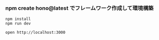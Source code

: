  ### npm create hono@latest でフレームワーク作成して環境構築

```
npm install
npm run dev
```

```
open http://localhost:3000
```
